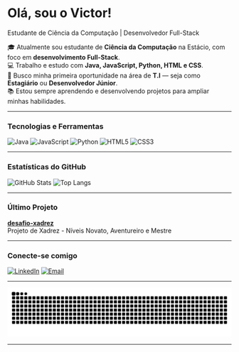 
# Olá, sou o Victor! 


Estudante de Ciência da Computação | Desenvolvedor Full-Stack

🎓 Atualmente sou estudante de **Ciência da Computação** na Estácio, com foco em **desenvolvimento Full-Stack**.  
💻 Trabalho e estudo com **Java, JavaScript, Python, HTML e CSS**.  
🚀 Busco minha primeira oportunidade na área de **T.I** — seja como **Estagiário** ou **Desenvolvedor Júnior**.  
📚 Estou sempre aprendendo e desenvolvendo projetos para ampliar minhas habilidades.

---

###  Tecnologias e Ferramentas

<p>
  <img src="https://cdn.jsdelivr.net/gh/devicons/devicon/icons/java/java-original.svg" alt="Java" width="40"/>
  <img src="https://cdn.jsdelivr.net/gh/devicons/devicon/icons/javascript/javascript-original.svg" alt="JavaScript" width="40"/>
  <img src="https://cdn.jsdelivr.net/gh/devicons/devicon/icons/python/python-original.svg" alt="Python" width="40"/>
  <img src="https://cdn.jsdelivr.net/gh/devicons/devicon/icons/html5/html5-original.svg" alt="HTML5" width="40"/>
  <img src="https://cdn.jsdelivr.net/gh/devicons/devicon/icons/css3/css3-original.svg" alt="CSS3" width="40"/>
</p>

---

###  Estatísticas do GitHub

![GitHub Stats](https://github-readme-stats.vercel.app/api?username=VictorHugo-Rodrigues&show_icons=true&theme=vision-friendly-dark)
![Top Langs](https://github-readme-stats.vercel.app/api/top-langs/?username=VictorHugo-Rodrigues&layout=compact&theme=vision-friendly-dark)

---


<!--LAST_PROJECT_START-->
### Último Projeto 

**[desafio-xadrez](https://github.com/VictorHugo-Rodrigues/desafio-xadrez)**  
Projeto de Xadrez - Níveis Novato, Aventureiro e Mestre
<!--LAST_PROJECT_END-->

---

###  Conecte-se comigo
[![LinkedIn](https://img.shields.io/badge/LinkedIn-blue?style=for-the-badge&logo=linkedin&logoColor=white)](https://www.linkedin.com/in/victor-hugo-9100b2263)
[![Email](https://img.shields.io/badge/Email-D14836?style=for-the-badge&logo=gmail&logoColor=white)](mailto:victordarc81@gmail.com)

---

![Snake animation](https://raw.githubusercontent.com/VictorHugo-Rodrigues/VictorHugo-Rodrigues/output/github-contribution-grid-snake-dark.svg)

---
